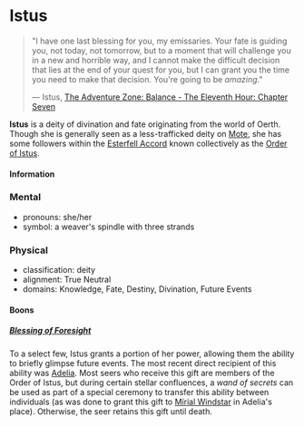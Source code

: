 # Istus

> "I have one last blessing for you, my emissaries. Your fate is guiding you, not today, not tomorrow, but to a moment that will challenge you in a new and horrible way, and I cannot make the difficult decision that lies at the end of your quest for you, but I can grant you the time you need to make that decision. You're going to be _amazing_."
>
> — Istus, [The Adventure Zone: Balance - The Eleventh Hour: Chapter Seven](https://maximumfun.org/episodes/adventure-zone/ep-47-eleventh-hour-chapter-seven/)

**Istus** is a deity of divination and fate originating from the world of Oerth. Though she is generally seen as a less-trafficked deity on [Mote](../mote/mote.md), she has some followers within the [Esterfell Accord](../societies/esterfell-accord/esterfell-accord.md) known collectively as the [Order of Istus](../organizations/order-of-istus/order-of-istus.md).

#### Information

### Mental

- pronouns: she/her
- symbol: a weaver's spindle with three strands

### Physical

- classification: deity
- alignment: True Neutral
- domains: Knowledge, Fate, Destiny, Divination, Future Events

#### Boons

##### [Blessing of Foresight](../supernatural-gifts/blessing-of-foresight.md)

To a select few, Istus grants a portion of her power, allowing them the ability to briefly glimpse future events. The most recent direct recipient of this ability was [Adelia](../organizations/order-of-istus/members/adelia.md). Most seers who receive this gift are members of the Order of Istus, but during certain stellar confluences, a _wand of secrets_ can be used as part of a special ceremony to transfer this ability between individuals (as was done to grant this gift to [Mírial Windstar](../organizations/the-commune/members/mirial-windstar.md) in Adelia's place). Otherwise, the seer retains this gift until death.
